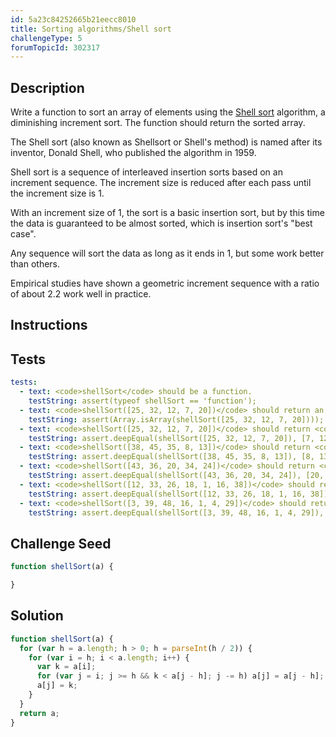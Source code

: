 ```yaml
---
id: 5a23c84252665b21eecc8010
title: Sorting algorithms/Shell sort
challengeType: 5
forumTopicId: 302317
---
```


## Description

<section id='description'>

Write a function to sort an array of elements using the [Shell sort](<https://en.wikipedia.org/wiki/Shell sort>) algorithm, a diminishing increment sort. The function should return the sorted array.

The Shell sort (also known as Shellsort or Shell's method) is named after its inventor, Donald Shell, who published the algorithm in 1959.

Shell sort is a sequence of interleaved insertion sorts based on an increment sequence. The increment size is reduced after each pass until the increment size is 1.

With an increment size of 1, the sort is a basic insertion sort, but by this time the data is guaranteed to be almost sorted, which is insertion sort's "best case".

Any sequence will sort the data as long as it ends in 1, but some work better than others.

Empirical studies have shown a geometric increment sequence with a ratio of about 2.2 work well in practice.

</section>

## Instructions

<section id='instructions'>

</section>

## Tests

<section id='tests'>

```yml
tests:
  - text: <code>shellSort</code> should be a function.
    testString: assert(typeof shellSort == 'function');
  - text: <code>shellSort([25, 32, 12, 7, 20])</code> should return an array.
    testString: assert(Array.isArray(shellSort([25, 32, 12, 7, 20])));
  - text: <code>shellSort([25, 32, 12, 7, 20])</code> should return <code>[7, 12, 20, 25, 32]</code>.
    testString: assert.deepEqual(shellSort([25, 32, 12, 7, 20]), [7, 12, 20, 25, 32]);
  - text: <code>shellSort([38, 45, 35, 8, 13])</code> should return <code>[8, 13, 35, 38, 45]</code>.
    testString: assert.deepEqual(shellSort([38, 45, 35, 8, 13]), [8, 13, 35, 38, 45]);
  - text: <code>shellSort([43, 36, 20, 34, 24])</code> should return <code>[20, 24, 34, 36, 43]</code>.
    testString: assert.deepEqual(shellSort([43, 36, 20, 34, 24]), [20, 24, 34, 36, 43]);
  - text: <code>shellSort([12, 33, 26, 18, 1, 16, 38])</code> should return <code>[1, 12, 16, 18, 26, 33, 38]</code>.
    testString: assert.deepEqual(shellSort([12, 33, 26, 18, 1, 16, 38]), [1, 12, 16, 18, 26, 33, 38]);
  - text: <code>shellSort([3, 39, 48, 16, 1, 4, 29])</code> should return <code>[1, 3, 4, 16, 29, 39, 48]</code>.
    testString: assert.deepEqual(shellSort([3, 39, 48, 16, 1, 4, 29]), [1, 3, 4, 16, 29, 39, 48]);
```

</section>

## Challenge Seed

<section id='challengeSeed'>
<div id='js-seed'>

```js
function shellSort(a) {

}
```

</div>

</section>

## Solution

<section id='solution'>

```js
function shellSort(a) {
  for (var h = a.length; h > 0; h = parseInt(h / 2)) {
    for (var i = h; i < a.length; i++) {
      var k = a[i];
      for (var j = i; j >= h && k < a[j - h]; j -= h) a[j] = a[j - h];
      a[j] = k;
    }
  }
  return a;
}
```

</section>
